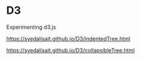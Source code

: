 # D3
Experimenting d3.js

https://syedalisait.github.io/D3/indentedTree.html

https://syedalisait.github.io/D3/collapsibleTree.html
